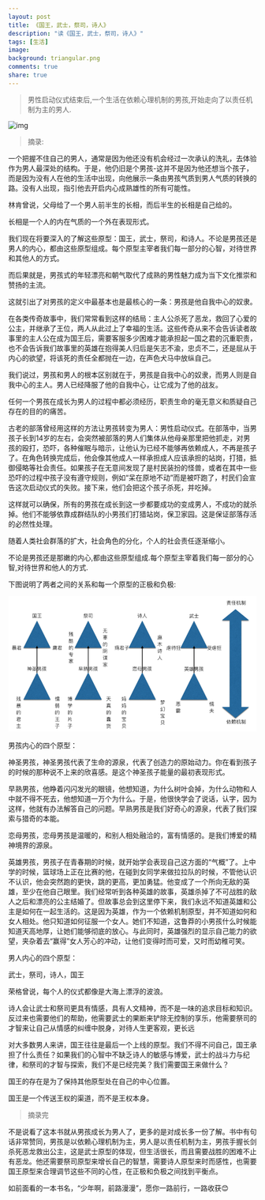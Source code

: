 ```yaml
---
layout: post
title: 《国王，武士，祭司，诗人》
description: "读《国王，武士，祭司，诗人》"
tags: [生活]
image:
background: triangular.png
comments: true
share: true
---
```


> 男性启动仪式结束后,一个生活在依赖心理机制的男孩,开始走向了以责任机制为主的男人.

![img](http://img13.360buyimg.com/n0/jfs/t721/141/1011639651/44580/31b8860b/550fac04N270fe653.jpg)

>摘录:

一个把握不住自己的男人，通常是因为他还没有机会经过一次承认的洗礼，去体验作为男人最深处的结构。于是，他仍旧是个男孩-这并不是因为他还想当个孩子，而是因为没有人在他的生活中出现，向他展示一条由男孩气质到男人气质的转换的路。没有人出现，指引他去开启内心成熟雄性的所有可能性。

林肯曾说，父母给了一个男人前半生的长相，而后半生的长相是自己给的。

长相是一个人的内在气质的一个外在表现形式。

我们现在将要深入的了解这些原型：国王，武士，祭司，和诗人。不论是男孩还是男人的内心，都由这些原型组成。每个原型主宰者我们每一部分的心智，对待世界和其他人的方式。

而后果就是，男孩式的年轻漂亮和朝气取代了成熟的男性魅力成为当下文化推崇和赞扬的主流。

这就引出了对男孩的定义中最基本也是最核心的一条：男孩是他自我中心的奴隶。

在各类传奇故事中，我们常常看到这样的结局：主人公杀死了恶龙，救回了心爱的公主，并继承了王位，两人从此过上了幸福的生活。这些传奇从来不会告诉读者故事里的主人公在成为国王后，需要客服多少困难才能承担起一国之君的沉重职责，也不会告诉我们故事里的英雄在抱得美人归后是矢志不渝，忠贞不二，还是屈从于内心的欲望，将该死的责任全都抛在一边，在声色犬马中放纵自己。

我们说过，男孩和男人的根本区别就在于，男孩是自我中心的奴隶，而男人则是自我中心的主人。男人已经降服了他的自我中心，让它成为了他的战友。

任何一个男孩在成长为男人的过程中都必须经历，职责生命的毫无意义和质疑自己存在的目的的痛苦。

古老的部落曾经用这样的方法让男孩转变为男人：男性启动仪式。在部落中，当男孩子长到14岁的左右，会突然被部落的男人们集体从他母亲那里把他抓走，对男孩的殴打，恐吓，各种催眠与暗示，让他认为已经不能够再依赖成人，不再是孩子了。在角色转换完成后，他会像其他成人一样承担成人应该承担的站岗，打猎，抵御侵略等社会责任。如果孩子在无意间发现了是村民装扮的怪兽，或者在其中一些恐吓的过程中孩子没有遵守规则，例如“呆在原地不动”而是被吓跑了，村民们会宣告这次启动仪式的失败。接下来，他们会把这个孩子杀死，并吃掉。

这样就可以确保，所有的男孩在成长到这一步都要成功的变成男人，不成功的就杀掉。他们不能够依靠成群结队的小男孩们打猎站岗，保卫家园。这是保证部落存活的必然性处理。

随着人类社会群落的扩大，社会角色的分化，个人的社会责任逐渐缩小。

不论是男孩还是那嫩的内心,都由这些原型组成.每个原型主宰着我们每一部分的心智,对待世界和他人的方式.

下图说明了两者之间的关系和每一个原型的正极和负极:

![img](images/article/2015-11-2/1.png)

男孩内心的四个原型：

神圣男孩，神圣男孩代表了生命的源泉，代表了创造力的原始动力。你在看到孩子的时候的那种说不上来的欣喜感。是这个神圣孩子能量的最初表现形式。

早熟男孩，他睁着闪闪发光的眼镜，他想知道，为什么树叶会掉，为什么动物和人中就不得不死去，他想知道一万个为什么。于是，他很快学会了说话，认字，因为这样，他就有办法解答自己的问题。早熟男孩是我们好奇心的源泉，代表了我们探索与猎奇的本能。

恋母男孩，恋母男孩是温暖的，和别人相处融洽的，富有情感的。是我们博爱的精神境界的源泉。

英雄男孩，男孩子在青春期的时候，就开始学会表现自己这方面的“气概”了。上中学的时候，篮球场上正在比赛的他，在碰到女同学来做拉拉队的时候，不管他认识不认识，他会突然跑的更快，跳的更高，更加勇猛。他变成了一个所向无敌的英雄，至少在他自己眼里。我们经常听到各种英雄的故事，英雄杀掉了不可战胜的敌人之后和漂亮的公主结婚了。但故事总会到这里停下来，我们永远不知道英雄和公主是如何在一起生活的。这是因为英雄，作为一个依赖机制原型，并不知道如何和女人相处。他只知道如何征服一个女人。她们不知道，这鲁莽的小男孩什么时候能知道天高地厚，让她们能够彻底的放心。与此同时，英雄强烈的显示自己能力的欲望，夹杂着去“赢得”女人芳心的冲动，让他们变得时而可爱，又时而幼稚可笑。

男人内心的四个原型：

武士，祭司，诗人，国王

荣格曾说，每个人的仪式都像是大海上漂浮的波浪。

诗人会让武士和祭司更具有情感，具有人文精神，而不是一味的追求目标和知识。反过来也需要他们的帮助，他需要武士的果断来铲除无控制的享乐，他需要祭司的才智来让自己从情感的纠缠中脱身，对待人生更客观，更长远

对大多数男人来讲，国王往往是最后一个上线的原型。我们不得不问自己，国王承担了什么责任？如果我们的心智中不缺乏诗人的敏感与博爱，武士的战斗力与纪律，和祭司的才智与探索，我们不是已经完美？我们需要国王来做什么？

国王的存在是为了保持其他原型处在自己的中心位置。

国王是一个传送王权的渠道，而不是王权本身。

>摘录完

不是说看了这本书就从男孩成长为男人了，更多的是对成长多一份了解。书中有句话非常赞同，男孩是以依赖心理机制为主，男人是以责任机制为主，男孩手握长剑杀死恶龙救出公主，这是武士原型的体现，但生活很长，而且需要战胜的困难不止有恶龙。他还需要祭司原型来增长自己的智慧，需要诗人原型来时而感性，也需要国王原型来合理调节这些不同的心性，在正极和负极之间找到平衡点。

如前面看的一本书名，“少年啊，前路漫漫”，愿你一路前行，一路收获😊